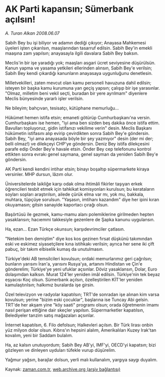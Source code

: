 # AK Parti kapansın; Sümerbank açılsın!

*A. Turan Alkan 2008.06.07*

<tr><td class="metin" colspan="2" style="padding-top: 20px; padding-left: 5px; padding-right: 10px;">Sabih Bey bu işi biliyor ve adamın dediği çıkıyor; Anayasa Mahkemesi üyeleri işten çıkarılsın, maaşlarından tasarruf edilsin. Sabih Bey'in emekli maaşına zam yapılsın; anayasayla ilgili davalara Sabih Bey baksın.</td></tr><tr><td class="metin" colspan="2" style="padding-top: 20px; padding-left: 5px; padding-right: 10px;"><p>Meclis'in bir işe yaradığı yok; maaşları asgari ücret seviyesine düşürülsün. Kanun yapma ve yasama yetkileri ellerinden alınsın, Sabih Bey'e verilsin; Sabih Bey kendi çıkardığı kanunların anayasaya uygunluğunu denetlesin.
<p>Milletvekilleri, zaten mevcut olan kamu personeli havuzuna dahil edilsin; isteyen bir başka kamu kurumuna yan geçiş yapsın; çalışıp bir işe yarasınlar. "Olmaz, milletim beni vekil seçti, buradan bir yere ayrılmam" diyenlere Meclis bünyesinde yararlı işler verilsin.
<p>Ne bileyim; bahçıvan, tesisatçı, kütüphane memurluğu...
<p>Hükümet hemen istifa etsin; emaneti götürüp Cumhurbaşkanı'na versin. Cumhurbaşkanı ise hemen, "iyi ama ben sizden beş dakika önce istifa ettim. Bavulları topluyoruz, gidin istifanızı vekilime verin" desin. Meclis Başkanı hükümetin istifasını alıp evirip çevirdikten sonra Sabih Bey'e göndersin. Sabih Bey, "iyi ama anayasada böyle bir şey yazmıyor" desin (der mi der; belli olmaz!) ve dilekçeyi CHP'ye göndersin. Deniz Bey istifa dilekçesini parafe edip Önder Bey'e havale etsin. Önder Bey cep telefonunu kontrol ettikten sonra evrakı genel saymana, genel sayman da yeniden Sabih Bey'e göndersin.
<p>AK Parti kendi kendini intihar etsin; binayı boşaltıp süpermarkete kiraya versinler. MHP dursun, lâzım olur.
<p>Üniversitelerde laikliğe karşı odak olma ihtimâli fikirler taşıyan erkek öğrencileri tesbit etmek için tahkikat komisyonları kurulsun; bu kerataların soyları sopları araştırılsın, ailede çürük elma var mı, yok mu, bakkala, muhtara, tüpçüye sorulsun. "Yaşasın, imtihanı kazandım" diye her ipini kıran okuyamasın; gitsin sanayide kaportacı çırağı olsun. 
<p>Başörtüsü ile gezmek, kamu-mamu alanı polemiklerine girilmeden hepten yasaklansın; hacıemmi takkesiyle gezenlere de Şapka kanunu uygulansın.
<p>Ha, ezan... Ezan Türkçe okunsun; karşıdevrimciler çatlasın.
<p>"Netekim ben demiştim" diye kos kos gezinen fırsat düşkünü takımından eski ve eskimez siyasetçilere kına istihkakı verilsin; ayrıca her sene iki çift pabuç, bir takım elbiselik kumaş da unutulmasın.
<p>Türkiye'deki AB temsilcileri kovulsun; ordaki memurlarımız geri çağrılsın; bunların yarısını İran'a, yarısını Rusya'ya, artanını Hindistan ve Çin'e gönderelim; Türkiye'ye yeni ufuklar açsınlar. Döviz yasaklansın, Dolar, Euro dolaşımdan kalksın. Murat 124'ler yeniden imâl edilsin. Türkiye'nin tek beyaz eşyacısı Koç olsun. Sümerbank açılsın, özelleştirilen KİT'ler yeniden kamulaştırılsın; halkımız buralarda işe girsin.
<p>Özel televizyon ve radyolar kapatılsın; TRT'de sonradan işe alınan kim varsa kovulsun; yerine "bizim eski çocuklar", başlarına ise Tuncay Abi gelsin. TRT'de her akşam yine "köy saati" programı olsun; orada öğretmenin imamı nasıl perişan ettiğine dair skeçler yapılsın. Süpermarketler kapatılsın, Belediyeler tanzim satış mağazaları açsınlar.
<p>İnternet kapatılsın, 6. Filo defolsun; Halkevleri açılsın. Bir Türk lirası onbin yüz milyon dolar olsun. Kıbrıs'ın hepsini alalım, Amerikalıları Kuzey Irak'tan kovalım, yeni bir Saddam bulalım.
<p>Ha, az kalsın unutuyordum; Sabih Bey AB'yi, IMF'yi, OECD'yi kapatsın; bizi gözleyen ve dinleyen uyduları tüfekle vurup düşürelim.
<p>Yağmur yağsın, barajlar dolsun, yerli malı kullanalım, yargıya saygı duyalım.<br/></p></p></p></p></p></p></p></p></p></p></p></p></p></p></td></tr>

Kaynak: [zaman.com.tr](http://zaman.com.tr/yazar.do?yazino=699053), [web.archive.org (arşiv bağlantısı)](http://web.archive.org/web/20080810013755/http://www.zaman.com.tr:80/yazar.do?yazino=699053)
